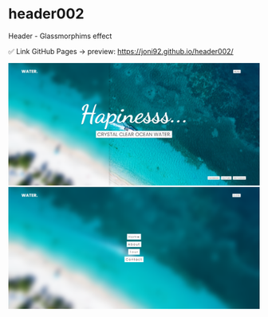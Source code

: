 # header002
Header - Glassmorphims effect

✅ Link GitHub Pages -> preview: https://joni92.github.io/header002/


![preview.png](https://github.com/Joni92/header002/blob/main/preview01.png)
![preview.png](https://github.com/Joni92/header002/blob/main/preview02.png)
